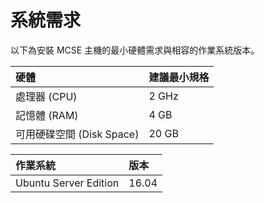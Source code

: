 # 系統需求

以下為安裝 MCSE 主機的最小硬體需求與相容的作業系統版本。

| 硬體 | 建議最小規格 |
| :--- | :--- |
| 處理器 \(CPU\) | 2 GHz |
| 記憶體 \(RAM\) | 4 GB |
| 可用硬碟空間 \(Disk Space\) | 20 GB |

| 作業系統 | 版本 |
| :--- | :--- |
| Ubuntu Server Edition | 16.04 |


